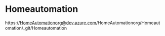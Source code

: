 # Homeautomation
https://HomeAutomationorg@dev.azure.com/HomeAutomationorg/Homeautomation/_git/Homeautomation
